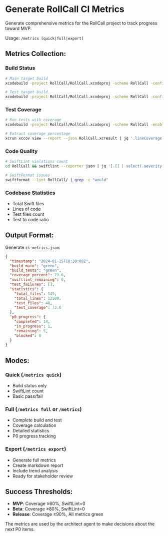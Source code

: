 # Generate RollCall CI Metrics

Generate comprehensive metrics for the RollCall project to track progress toward MVP.

Usage: `/metrics [quick|full|export]`

## Metrics Collection:

### Build Status
```bash
# Main target build
xcodebuild -project RollCall/RollCall.xcodeproj -scheme RollCall -configuration Debug build

# Test target build
xcodebuild -project RollCall/RollCall.xcodeproj -scheme RollCall -configuration Debug build-for-testing
```

### Test Coverage
```bash
# Run tests with coverage
xcodebuild -project RollCall/RollCall.xcodeproj -scheme RollCall -enableCodeCoverage YES test

# Extract coverage percentage
xcrun xccov view --report --json RollCall.xcresult | jq '.lineCoverage'
```

### Code Quality
```bash
# SwiftLint violations count
cd RollCall && swiftlint --reporter json | jq '[.[] | select(.severity != "info")] | length'

# SwiftFormat issues
swiftformat --lint RollCall/ | grep -c "would"
```

### Codebase Statistics
- Total Swift files
- Lines of code
- Test files count
- Test to code ratio

## Output Format:

Generate `ci-metrics.json`:
```json
{
  "timestamp": "2024-01-15T10:30:00Z",
  "build_main": "green",
  "build_tests": "green", 
  "coverage_percent": 73.6,
  "swiftlint_remaining": 0,
  "test_failures": [],
  "statistics": {
    "total_files": 145,
    "total_lines": 12500,
    "test_files": 48,
    "test_coverage": 73.6
  },
  "p0_progress": {
    "completed": 14,
    "in_progress": 1,
    "remaining": 5,
    "blocked": 0
  }
}
```

## Modes:

### Quick (`/metrics quick`)
- Build status only
- SwiftLint count
- Basic pass/fail

### Full (`/metrics full` or `/metrics`)
- Complete build and test
- Coverage calculation
- Detailed statistics
- P0 progress tracking

### Export (`/metrics export`)
- Generate full metrics
- Create markdown report
- Include trend analysis
- Ready for stakeholder review

## Success Thresholds:
- **MVP**: Coverage ≥60%, SwiftLint=0
- **Beta**: Coverage ≥80%, SwiftLint=0
- **Release**: Coverage ≥90%, All metrics green

The metrics are used by the architect agent to make decisions about the next P0 items.